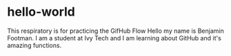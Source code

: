 # hello-world
This respiratory is for practicing the GifHub Flow
Hello my name is Benjamin Footman. I am a student at Ivy Tech and I am learning about GitHub and it's amazing functions.
